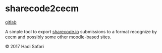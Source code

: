# sharecode2cecm

[gitlab](https://gitlab.com/hadi_sfr/sharecode2cecm)

A simple tool to export [sharecode.io](http://sharecode.io/) submissions to a format recognize by [cecm](https://cecm.ut.ac.ir/) and possibly some other [moodle](https://moodle.org/)-based sites.

&copy; 2017 Hadi Safari
